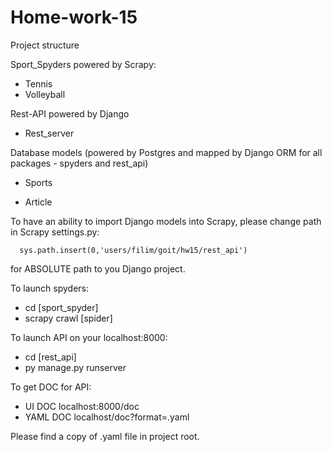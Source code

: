 # Home-work-15

Project structure

Sport_Spyders powered by Scrapy:

   - Tennis
   - Volleyball
  
 Rest-API powered by Django  
 
   - Rest_server
  
 Database models (powered by Postgres and mapped by Django ORM for all packages - spyders and rest_api)
 
  - Sports
  
  - Article 

   To have an ability to import Django models into Scrapy, please change path in Scrapy settings.py:
   
      sys.path.insert(0,'users/filim/goit/hw15/rest_api') 
   
   for ABSOLUTE path to you Django project.
  
To launch spyders: 

 - cd [sport_spyder]
  - scrapy crawl [spider]
  
To launch API on your localhost:8000:

  - cd [rest_api]
   - py manage.py runserver
   
To get DOC for API:

  - UI DOC localhost:8000/doc
  - YAML DOC localhost/doc?format=.yaml
  
  Please find a copy of .yaml file in project root.
  
